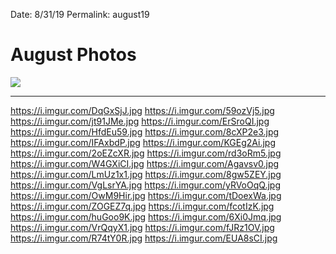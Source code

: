 Date: 8/31/19
Permalink: august19


# August Photos

![](https://i.imgur.com/HRMiYzk.jpg)

---- 

https://i.imgur.com/DqGxSjJ.jpg
https://i.imgur.com/59ozVj5.jpg
https://i.imgur.com/jt91JMe.jpg
https://i.imgur.com/ErSroQI.jpg
https://i.imgur.com/HfdEu59.jpg
https://i.imgur.com/8cXP2e3.jpg
https://i.imgur.com/IFAxbdP.jpg
https://i.imgur.com/KGEg2Ai.jpg
https://i.imgur.com/2oEZcXR.jpg
https://i.imgur.com/rd3oRm5.jpg
https://i.imgur.com/W4GXiCI.jpg
https://i.imgur.com/Agavsv0.jpg
https://i.imgur.com/LmUz1x1.jpg
https://i.imgur.com/8gw5ZEY.jpg
https://i.imgur.com/VgLsrYA.jpg
https://i.imgur.com/yRVoOqQ.jpg
https://i.imgur.com/OwM9Hir.jpg
https://i.imgur.com/tDoexWa.jpg
https://i.imgur.com/ZOGEZ7q.jpg
https://i.imgur.com/fcotIzK.jpg
https://i.imgur.com/huGoo9K.jpg
https://i.imgur.com/6Xi0Jmq.jpg
https://i.imgur.com/VrQqyX1.jpg
https://i.imgur.com/fJRz1OV.jpg
https://i.imgur.com/R74tY0R.jpg
https://i.imgur.com/EUA8sCI.jpg
